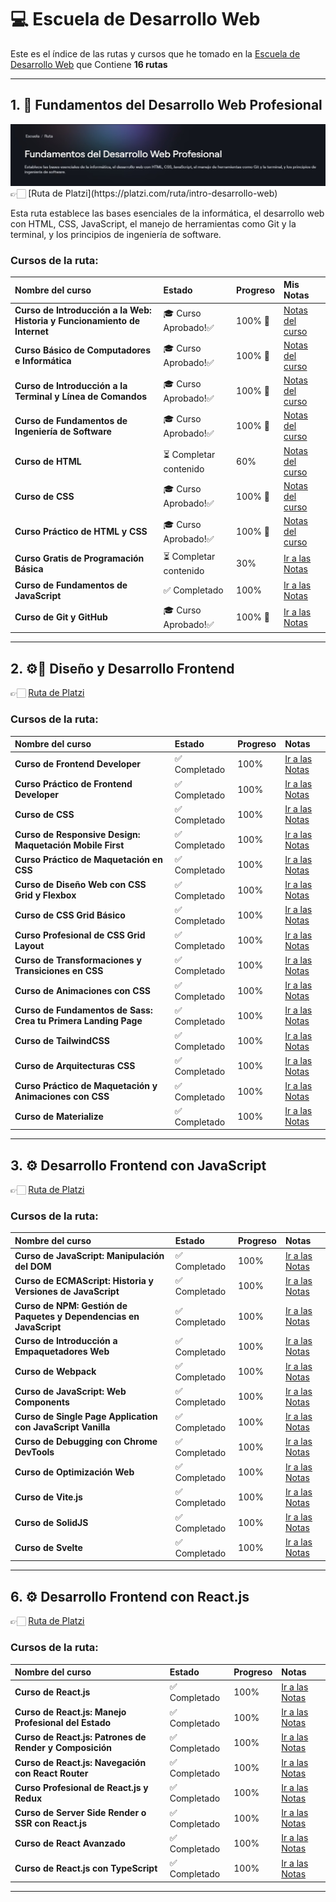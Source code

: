 # 💻 Escuela de Desarrollo Web

Este es el índice de las rutas y cursos que he tomado en la [Escuela de Desarrollo Web](https://platzi.com/escuela/web) que Contiene **16 rutas**

---

## 1. 🧱 Fundamentos del Desarrollo Web Profesional
<img src="../img/01.jpg"/>
👉🏻 [Ruta de Platzi](https://platzi.com/ruta/intro-desarrollo-web)

Esta ruta establece las bases esenciales de la informática, el desarrollo web con HTML, CSS, JavaScript, el manejo de herramientas como Git y la terminal, y los principios de ingeniería de software.

### Cursos de la ruta:

| Nombre del curso | Estado | Progreso | Mis Notas |
| :--- | :--- | :--- | :--- |
| **Curso de Introducción a la Web: Historia y Funcionamiento de Internet** | 🎓 Curso Aprobado!✅ | 100% 🔋 | [Notas del curso](./01-fundamentos-dwp/1-a-introduccion-web.md.md) |
| **Curso Básico de Computadores e Informática** | 🎓 Curso Aprobado!✅ | 100% 🔋 | [Notas del curso](./01-fundamentos-dwp/1-b-computadoras-informatica.md) |
| **Curso de Introducción a la Terminal y Línea de Comandos** | 🎓 Curso Aprobado!✅ | 100% 🔋 | [Notas del curso](./01-fundamentos-dwp/1-c-terminal.md) |
| **Curso de Fundamentos de Ingeniería de Software** | 🎓 Curso Aprobado!✅ | 100% 🔋 | [Notas del curso](./01-fundamentos-dwp/1-d-ing-software.md) |
| **Curso de HTML** | ⏳ Completar contenido | 60% | [Notas del curso](./01-fundamentos-dwp/1-e-html-2025.md) |
| **Curso de CSS** | 🎓 Curso Aprobado!✅ | 100% 🔋 | [Notas del curso](./01-fundamentos-dwp/1-f-css-2025.md) |
| **Curso Práctico de HTML y CSS** | 🎓 Curso Aprobado!✅ | 100% 🔋 | [Notas del curso](./01-fundamentos-dwp/1-g-html-css-practico.md) |
| **Curso Gratis de Programación Básica** | ⏳ Completar contenido | 30% | [Ir a las Notas](./01-fundamentos-dwp/1-h-programacion-basica.md) |
| **Curso de Fundamentos de JavaScript** | ✅ Completado | 100% | [Ir a las Notas](./01-fundamentos-dwp/1-i-fund-js.md) |
| **Curso de Git y GitHub** | 🎓 Curso Aprobado!✅ | 100% 🔋 | [Ir a las Notas](./01-fundamentos-dwp/1-j-git-github.md) |

---

## 2. ⚙️📐 Diseño y Desarrollo Frontend
👉🏻 [Ruta de Platzi](https://platzi.com/ruta/diseno-desarrollo-frontend)
### Cursos de la ruta:

| Nombre del curso | Estado | Progreso | Notas |
| :--- | :--- | :--- | :--- |
| **Curso de Frontend Developer** | ✅ Completado | 100% | [Ir a las Notas](./Ruta-Frontend/Curso-de-JavaScript-Básico/README.md) |
| **Curso Práctico de Frontend Developer** | ✅ Completado | 100% | [Ir a las Notas](./Ruta-Frontend/Curso-de-JavaScript-Básico/README.md) |
| **Curso de CSS** | ✅ Completado | 100% | [Ir a las Notas](./Ruta-Frontend/Curso-de-JavaScript-Básico/README.md) |
| **Curso de Responsive Design: Maquetación Mobile First** | ✅ Completado | 100% | [Ir a las Notas](./Ruta-Frontend/Curso-de-JavaScript-Básico/README.md) |
| **Curso Práctico de Maquetación en CSS** | ✅ Completado | 100% | [Ir a las Notas](./Ruta-Frontend/Curso-de-JavaScript-Básico/README.md) |
| **Curso de Diseño Web con CSS Grid y Flexbox** | ✅ Completado | 100% | [Ir a las Notas](./Ruta-Frontend/Curso-de-JavaScript-Básico/README.md) |
| **Curso de CSS Grid Básico** | ✅ Completado | 100% | [Ir a las Notas](./Ruta-Frontend/Curso-de-JavaScript-Básico/README.md) |
| **Curso Profesional de CSS Grid Layout** | ✅ Completado | 100% | [Ir a las Notas](./Ruta-Frontend/Curso-de-JavaScript-Básico/README.md) |
| **Curso de Transformaciones y Transiciones en CSS** | ✅ Completado | 100% | [Ir a las Notas](./Ruta-Frontend/Curso-de-JavaScript-Básico/README.md) |
| **Curso de Animaciones con CSS** | ✅ Completado | 100% | [Ir a las Notas](./Ruta-Frontend/Curso-de-JavaScript-Básico/README.md) |
| **Curso de Fundamentos de Sass: Crea tu Primera Landing Page** | ✅ Completado | 100% | [Ir a las Notas](./Ruta-Frontend/Curso-de-JavaScript-Básico/README.md) |
| **Curso de TailwindCSS** | ✅ Completado | 100% | [Ir a las Notas](./Ruta-Frontend/Curso-de-JavaScript-Básico/README.md) |
| **Curso de Arquitecturas CSS** | ✅ Completado | 100% | [Ir a las Notas](./Ruta-Frontend/Curso-de-JavaScript-Básico/README.md) |
| **Curso Práctico de Maquetación y Animaciones con CSS** | ✅ Completado | 100% | [Ir a las Notas](./Ruta-Frontend/Curso-de-JavaScript-Básico/README.md) |
| **Curso de Materialize** | ✅ Completado | 100% | [Ir a las Notas](./Ruta-Frontend/Curso-de-JavaScript-Básico/README.md) |

---

## 3. ⚙️ Desarrollo Frontend con JavaScript
👉🏻 [Ruta de Platzi](https://platzi.com/ruta/desarollo-frontend-con-javascript)
### Cursos de la ruta:

| Nombre del curso | Estado | Progreso | Notas |
| :--- | :--- | :--- | :--- |
| **Curso de JavaScript: Manipulación del DOM** | ✅ Completado | 100% | [Ir a las Notas](./Ruta-Frontend/Curso-de-JavaScript-Básico/README.md) |
| **Curso de ECMAScript: Historia y Versiones de JavaScript** | ✅ Completado | 100% | [Ir a las Notas](./Ruta-Frontend/Curso-de-JavaScript-Básico/README.md) |
| **Curso de NPM: Gestión de Paquetes y Dependencias en JavaScript** | ✅ Completado | 100% | [Ir a las Notas](./Ruta-Frontend/Curso-de-JavaScript-Básico/README.md) |
| **Curso de Introducción a Empaquetadores Web** | ✅ Completado | 100% | [Ir a las Notas](./Ruta-Frontend/Curso-de-JavaScript-Básico/README.md) |
| **Curso de Webpack** | ✅ Completado | 100% | [Ir a las Notas](./Ruta-Frontend/Curso-de-JavaScript-Básico/README.md) |
| **Curso de JavaScript: Web Components** | ✅ Completado | 100% | [Ir a las Notas](./Ruta-Frontend/Curso-de-JavaScript-Básico/README.md) |
| **Curso de Single Page Application con JavaScript Vanilla** | ✅ Completado | 100% | [Ir a las Notas](./Ruta-Frontend/Curso-de-JavaScript-Básico/README.md) |
| **Curso de Debugging con Chrome DevTools** | ✅ Completado | 100% | [Ir a las Notas](./Ruta-Frontend/Curso-de-JavaScript-Básico/README.md) |
| **Curso de Optimización Web** | ✅ Completado | 100% | [Ir a las Notas](./Ruta-Frontend/Curso-de-JavaScript-Básico/README.md) |
| **Curso de Vite.js** | ✅ Completado | 100% | [Ir a las Notas](./Ruta-Frontend/Curso-de-JavaScript-Básico/README.md) |
| **Curso de SolidJS** | ✅ Completado | 100% | [Ir a las Notas](./Ruta-Frontend/Curso-de-JavaScript-Básico/README.md) |
| **Curso de Svelte** | ✅ Completado | 100% | [Ir a las Notas](./Ruta-Frontend/Curso-de-JavaScript-Básico/README.md) |

---

## 6. ⚙️ Desarrollo Frontend con React.js
👉🏻 [Ruta de Platzi](https://platzi.com/ruta/desarrollo-frontend-react-js)
### Cursos de la ruta:

| Nombre del curso | Estado | Progreso | Notas |
| :--- | :--- | :--- | :--- |
| **Curso de React.js** | ✅ Completado | 100% | [Ir a las Notas](./Ruta-Frontend/Curso-de-JavaScript-Básico/README.md) |
| **Curso de React.js: Manejo Profesional del Estado** | ✅ Completado | 100% | [Ir a las Notas](./Ruta-Frontend/Curso-de-JavaScript-Básico/README.md) |
| **Curso de React.js: Patrones de Render y Composición** | ✅ Completado | 100% | [Ir a las Notas](./Ruta-Frontend/Curso-de-JavaScript-Básico/README.md) |
| **Curso de React.js: Navegación con React Router** | ✅ Completado | 100% | [Ir a las Notas](./Ruta-Frontend/Curso-de-JavaScript-Básico/README.md) |
| **Curso Profesional de React.js y Redux** | ✅ Completado | 100% | [Ir a las Notas](./Ruta-Frontend/Curso-de-JavaScript-Básico/README.md) |
| **Curso de Server Side Render o SSR con React.js** | ✅ Completado | 100% | [Ir a las Notas](./Ruta-Frontend/Curso-de-JavaScript-Básico/README.md) |
| **Curso de React Avanzado** | ✅ Completado | 100% | [Ir a las Notas](./Ruta-Frontend/Curso-de-JavaScript-Básico/README.md) |
| **Curso de React.js con TypeScript** | ✅ Completado | 100% | [Ir a las Notas](./Ruta-Frontend/Curso-de-JavaScript-Básico/README.md) |

---